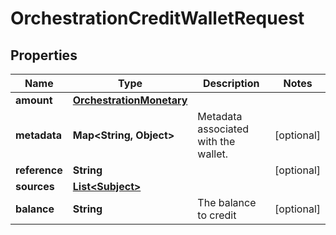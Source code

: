 

# OrchestrationCreditWalletRequest


## Properties

| Name | Type | Description | Notes |
|------------ | ------------- | ------------- | -------------|
|**amount** | [**OrchestrationMonetary**](OrchestrationMonetary.md) |  |  |
|**metadata** | **Map&lt;String, Object&gt;** | Metadata associated with the wallet. |  [optional] |
|**reference** | **String** |  |  [optional] |
|**sources** | [**List&lt;Subject&gt;**](Subject.md) |  |  |
|**balance** | **String** | The balance to credit |  [optional] |



